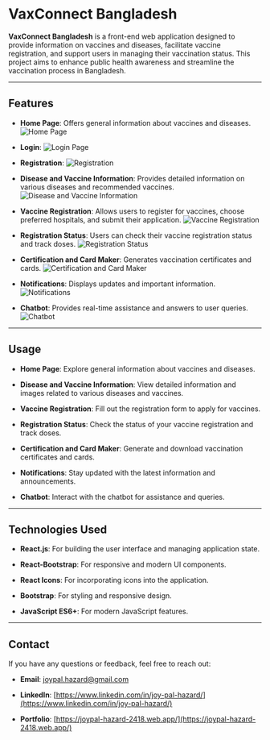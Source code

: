 # VaxConnect Bangladesh

**VaxConnect Bangladesh** is a front-end web application designed to provide information on vaccines and diseases, facilitate vaccine registration, and support users in managing their vaccination status. This project aims to enhance public health awareness and streamline the vaccination process in Bangladesh.

---

## Features

- **Home Page**: Offers general information about vaccines and diseases.
  ![Home Page](docs/screenshots/home-page.jpeg)

- **Login**:
  ![Login Page](docs/screenshots/Login.jpeg)

- **Registration**: 
  ![Registration](docs/screenshots/Register.jpeg)

- **Disease and Vaccine Information**: Provides detailed information on various diseases and recommended vaccines.
  ![Disease and Vaccine Information](docs/screenshots/disease-vaccine-info.jpeg)

- **Vaccine Registration**: Allows users to register for vaccines, choose preferred hospitals, and submit their application.
  ![Vaccine Registration](docs/screenshots/vaccine-registration.jpeg)

- **Registration Status**: Users can check their vaccine registration status and track doses.
  ![Registration Status](docs/screenshots/registration-status.jpeg)

- **Certification and Card Maker**: Generates vaccination certificates and cards.
  ![Certification and Card Maker](docs/screenshots/certification-card-maker.jpeg)

- **Notifications**: Displays updates and important information.
  ![Notifications](docs/screenshots/notifications.jpeg)

- **Chatbot**: Provides real-time assistance and answers to user queries.
  ![Chatbot](docs/screenshots/chatbot.jpeg)

---

## Usage

- **Home Page**: Explore general information about vaccines and diseases.

- **Disease and Vaccine Information**: View detailed information and images related to various diseases and vaccines.

- **Vaccine Registration**: Fill out the registration form to apply for vaccines.

- **Registration Status**: Check the status of your vaccine registration and track doses.

- **Certification and Card Maker**: Generate and download vaccination certificates and cards.

- **Notifications**: Stay updated with the latest information and announcements.

- **Chatbot**: Interact with the chatbot for assistance and queries.

---

## Technologies Used

- **React.js**: For building the user interface and managing application state.

- **React-Bootstrap**: For responsive and modern UI components.

- **React Icons**: For incorporating icons into the application.

- **Bootstrap**: For styling and responsive design.

- **JavaScript ES6+**: For modern JavaScript features.

---

## Contact

If you have any questions or feedback, feel free to reach out:

- **Email**: joypal.hazard@gmail.com

- **LinkedIn**: [https://www.linkedin.com/in/joy-pal-hazard/](https://www.linkedin.com/in/joy-pal-hazard/)

- **Portfolio**: [https://joypal-hazard-2418.web.app/](https://joypal-hazard-2418.web.app/)
